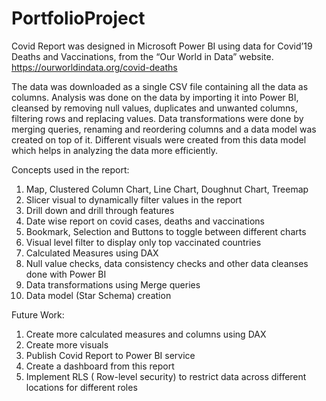 # PortfolioProject

Covid Report was designed in Microsoft Power BI using data for Covid’19 Deaths and Vaccinations, from the “Our World in Data” website.
https://ourworldindata.org/covid-deaths

The data was downloaded as a single CSV file containing all the data as columns. Analysis was done on the data by importing it into Power BI, cleansed by removing null values,
duplicates and unwanted columns, filtering rows and replacing values. Data transformations were done by merging queries, renaming and reordering columns and a data model
was created on top of it. Different visuals were created from this data model which helps in analyzing the data more efficiently.

Concepts used in the report: 
  1. Map, Clustered Column Chart, Line Chart, Doughnut Chart, Treemap
  2. Slicer visual to dynamically filter values in the report 
  3. Drill down and drill through features 
  4. Date wise report on covid cases, deaths and vaccinations 
  5. Bookmark, Selection and Buttons to toggle between different charts 
  6. Visual level filter to display only top vaccinated countries 
  7. Calculated Measures using DAX 
  8. Null value checks, data consistency checks and other data cleanses done with Power BI 
  9. Data transformations using Merge queries 
  10. Data model (Star Schema) creation  
  
 Future Work:
  1. Create more calculated measures and columns using DAX
  2. Create more visuals
  3. Publish Covid Report to Power BI service
  4. Create a dashboard from this report
  3. Implement RLS ( Row-level security) to restrict data across different locations for different roles
